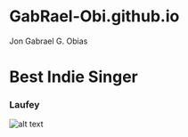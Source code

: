 # GabRael-Obi.github.io
Jon Gabrael G. Obias
# Best Indie Singer

### Laufey

![alt text](https://hips.hearstapps.com/hmg-prod/images/laufey-press-photos-main-profile-photo-pc-gemma-warren-64fe866798f94.jpg?crop=1.00xw:0.668xh;0,0.0641xh&resize=1200:*)
